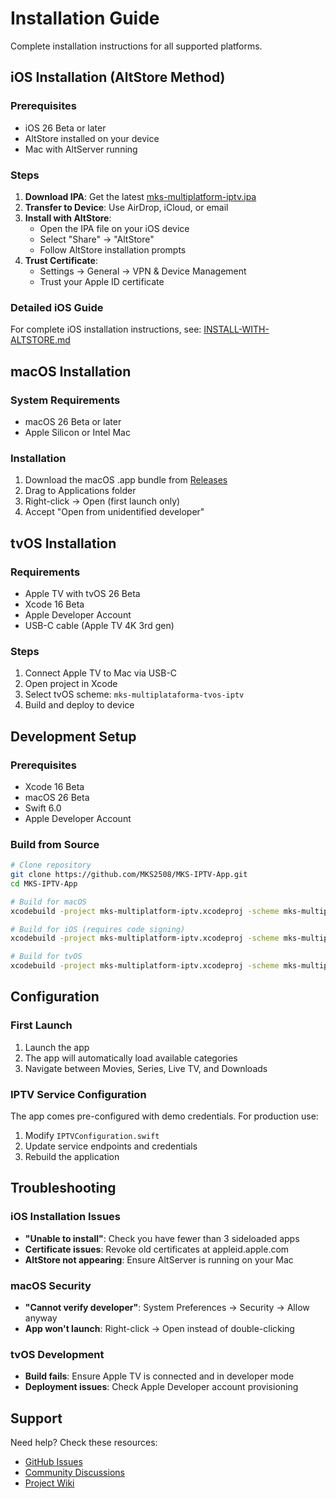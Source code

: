 # Installation Guide

Complete installation instructions for all supported platforms.

## iOS Installation (AltStore Method)

### Prerequisites
- iOS 26 Beta or later
- AltStore installed on your device
- Mac with AltServer running

### Steps
1. **Download IPA**: Get the latest [mks-multiplatform-iptv.ipa](../build/ios/mks-multiplatform-iptv.ipa)
2. **Transfer to Device**: Use AirDrop, iCloud, or email
3. **Install with AltStore**: 
   - Open the IPA file on your iOS device
   - Select "Share" → "AltStore"
   - Follow AltStore installation prompts
4. **Trust Certificate**:
   - Settings → General → VPN & Device Management
   - Trust your Apple ID certificate

### Detailed iOS Guide
For complete iOS installation instructions, see: [INSTALL-WITH-ALTSTORE.md](../build/ios/INSTALL-WITH-ALTSTORE.md)

## macOS Installation

### System Requirements
- macOS 26 Beta or later
- Apple Silicon or Intel Mac

### Installation
1. Download the macOS .app bundle from [Releases](https://github.com/MKS2508/MKS-IPTV-App/releases)
2. Drag to Applications folder
3. Right-click → Open (first launch only)
4. Accept "Open from unidentified developer"

## tvOS Installation

### Requirements
- Apple TV with tvOS 26 Beta
- Xcode 16 Beta
- Apple Developer Account
- USB-C cable (Apple TV 4K 3rd gen)

### Steps
1. Connect Apple TV to Mac via USB-C
2. Open project in Xcode
3. Select tvOS scheme: `mks-multiplataforma-tvos-iptv`
4. Build and deploy to device

## Development Setup

### Prerequisites
- Xcode 16 Beta
- macOS 26 Beta
- Swift 6.0
- Apple Developer Account

### Build from Source
```bash
# Clone repository
git clone https://github.com/MKS2508/MKS-IPTV-App.git
cd MKS-IPTV-App

# Build for macOS
xcodebuild -project mks-multiplatform-iptv.xcodeproj -scheme mks-multiplatform-iptv -configuration Debug

# Build for iOS (requires code signing)
xcodebuild -project mks-multiplatform-iptv.xcodeproj -scheme mks-multiplatform-iptv -configuration Release archive

# Build for tvOS
xcodebuild -project mks-multiplatform-iptv.xcodeproj -scheme mks-multiplataforma-tvos-iptv -configuration Debug
```

## Configuration

### First Launch
1. Launch the app
2. The app will automatically load available categories
3. Navigate between Movies, Series, Live TV, and Downloads

### IPTV Service Configuration
The app comes pre-configured with demo credentials. For production use:
1. Modify `IPTVConfiguration.swift`
2. Update service endpoints and credentials
3. Rebuild the application

## Troubleshooting

### iOS Installation Issues
- **"Unable to install"**: Check you have fewer than 3 sideloaded apps
- **Certificate issues**: Revoke old certificates at appleid.apple.com
- **AltStore not appearing**: Ensure AltServer is running on your Mac

### macOS Security
- **"Cannot verify developer"**: System Preferences → Security → Allow anyway
- **App won't launch**: Right-click → Open instead of double-clicking

### tvOS Development
- **Build fails**: Ensure Apple TV is connected and in developer mode
- **Deployment issues**: Check Apple Developer account provisioning

## Support

Need help? Check these resources:
- [GitHub Issues](https://github.com/MKS2508/MKS-IPTV-App/issues)
- [Community Discussions](https://github.com/MKS2508/MKS-IPTV-App/discussions)
- [Project Wiki](https://github.com/MKS2508/MKS-IPTV-App/wiki)